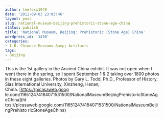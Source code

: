 ```yaml
---
author: leefoxx1949
date: '2011-09-03 23:03:46'
layout: post
slug: national-museum-beijing-prehistoric-stone-age-china
status: publish
title: 'National Museum, Beijing: Prehistoric (Stone Age) China'
wordpress_id: '1430'
categories:
- I.B. Chinese Museums &amp; Artifacts
tags:
- Beijing
---
```


This is the 1st gallery in the Ancient China exhibit. It was not open when I
went there in the spring, so I spent September 1 & 2 taking over 1800 photos
in these eight galleries. Photos by Gary L. Todd, Ph.D., Professor of History,
Sias International University, Xinzheng, Henan, China. [https://picasaweb.goog
le.com/116512474184071531500/NationalMuseumBeijingPrehistoricStoneAgeChina](ht
tps://picasaweb.google.com/116512474184071531500/NationalMuseumBeijingPrehisto
ricStoneAgeChina)

